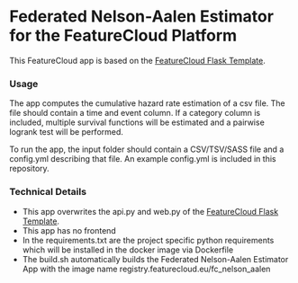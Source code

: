 # Federated Nelson-Aalen Estimator for the FeatureCloud Platform

This FeatureCloud app is based on the [FeatureCloud Flask Template](https://github.com/FeatureCloud/flask_template).

### Usage

The app computes the cumulative hazard rate estimation of a csv file. The file should contain a time and event column. If a
category column is included, multiple survival functions will be estimated and a pairwise logrank test will be
performed.

To run the app, the input folder should contain a CSV/TSV/SASS file and a config.yml describing that file.
An example config.yml is included in this repository. 


### Technical Details

- This app overwrites the api.py and web.py of
  the [FeatureCloud Flask Template](https://github.com/FeatureCloud/flask_template).
- This app has no frontend
- In the requirements.txt are the project specific python requirements which will be installed in the docker image via
  Dockerfile
- The build.sh automatically builds the Federated Nelson-Aalen Estimator App with the image name registry.featurecloud.eu/fc_nelson_aalen
 